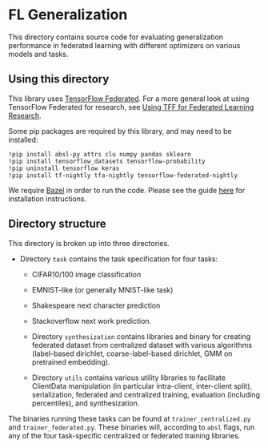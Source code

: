# FL Generalization

This directory contains source code for evaluating generalization performance in
federated learning with different optimizers on various models and tasks.

## Using this directory

This library uses [TensorFlow Federated](https://www.tensorflow.org/federated).
For a more general look at using TensorFlow Federated for research, see
[Using TFF for Federated Learning Research](https://www.tensorflow.org/federated/tff_for_research).

Some pip packages are required by this library, and may need to be installed:

```
!pip install absl-py attrs clu numpy pandas sklearn
!pip install tensorflow_datasets tensorflow-probability
!pip uninstall tensorflow keras
!pip install tf-nightly tfa-nightly tensorflow-federated-nightly
```

We require [Bazel](https://www.bazel.build/) in order to run the code. Please
see the guide [here](https://docs.bazel.build/versions/master/install.html) for
installation instructions.

## Directory structure

This directory is broken up into three directories.

-   Directory `task` contains the task specification for four tasks:

    -   CIFAR10/100 image classification
    -   EMNIST-like (or generally MNIST-like task)
    -   Shakespeare next character prediction
    -   Stackoverflow next work prediction.

    -   Directory `synthesization` contains libraries and binary for creating
        federated dataset from centralized dataset with various algorithms
        (label-based dirichlet, coarse-label-based dirichlet, GMM on pretrained
        embedding).

    -   Directory `utils` contains various utility libraries to facilitate
        ClientData manipulation (in particular intra-client, inter-client
        split), serialization, federated and centralized training, evaluation
        (including percentiles), and synthesization.

The binaries running these tasks can be found at `trainer_centralized.py` and
`trainer_federated.py`. These binaries will, according to `absl` flags, run any
of the four task-specific centralized or federated training libraries.
